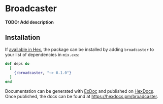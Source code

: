 # Broadcaster

**TODO: Add description**

## Installation

If [available in Hex](https://hex.pm/docs/publish), the package can be installed
by adding `broadcaster` to your list of dependencies in `mix.exs`:

```elixir
def deps do
  [
    {:broadcaster, "~> 0.1.0"}
  ]
end
```

Documentation can be generated with [ExDoc](https://github.com/elixir-lang/ex_doc)
and published on [HexDocs](https://hexdocs.pm). Once published, the docs can
be found at <https://hexdocs.pm/broadcaster>.

